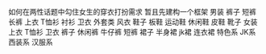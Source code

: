 如何在两性话题中勾住女生的穿衣打扮需求
暂且先建构一个框架
	男装
		裤子
			短裤
			长裤
		上衣
			T恤衫
			衬衫
			卫衣
		外套类
			风衣
		鞋子
			板鞋
			运动鞋
			休闲鞋
			皮鞋
			靴子
	女装
		上衣
			T恤衫
			卫衣
		裤子
			休闲裤
			牛仔裤
			短裤
		裙子
			半身裙
				jk裙
			连衣裙
		特色系
			JK系
			西装系
			汉服系